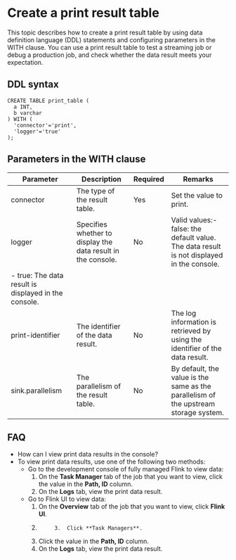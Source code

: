 # Create a print result table

This topic describes how to create a print result table by using data definition language \(DDL\) statements and configuring parameters in the WITH clause. You can use a print result table to test a streaming job or debug a production job, and check whether the data result meets your expectation.

## DDL syntax

```
CREATE TABLE print_table (
  a INT,
  b varchar
) WITH (
  'connector'='print',
  'logger'='true'
);
```

## Parameters in the WITH clause

|Parameter|Description|Required|Remarks|
|---------|-----------|--------|-------|
|connector|The type of the result table.|Yes|Set the value to print.|
|logger|Specifies whether to display the data result in the console.|No|Valid values:-   false: the default value. The data result is not displayed in the console.
-   true: The data result is displayed in the console. |
|print-identifier|The identifier of the data result.|No|The log information is retrieved by using the identifier of the data result.|
|sink.parallelism|The parallelism of the result table.|No|By default, the value is the same as the parallelism of the upstream storage system.|

## FAQ

-   How can I view print data results in the console?
-   To view print data results, use one of the following two methods:
    -   Go to the development console of fully managed Flink to view data:
        1.  On the **Task Manager** tab of the job that you want to view, click the value in the **Path, ID** column.
        2.  On the **Logs** tab, view the print data result.
    -   Go to Flink UI to view data:
        1.  On the **Overview** tab of the job that you want to view, click **Flink UI**.
        2.          3.  Click **Task Managers**.
        4.  Click the value in the **Path, ID** column.
        5.  On the **Logs** tab, view the print data result.

